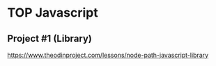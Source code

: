 # TOP Javascript
## Project #1 (Library)

https://www.theodinproject.com/lessons/node-path-javascript-library
